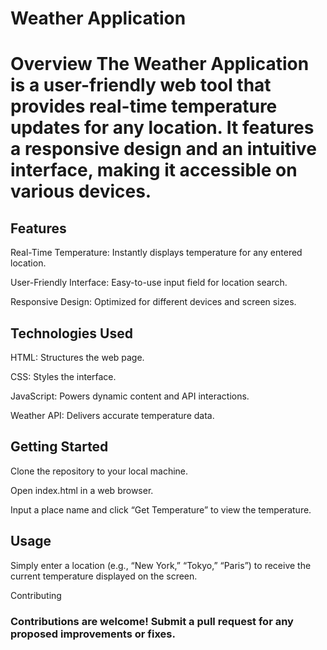 <html>
<h1>Weather Application<h1>
<p>Overview The Weather Application is a user-friendly web tool that provides real-time temperature updates for any location. It features a responsive design and an intuitive interface, making it accessible on various devices.</p>

<h2>Features</h2>

<p>Real-Time Temperature: Instantly displays temperature for any entered location.</p>
<p>User-Friendly Interface: Easy-to-use input field for location search.</p>
<p>Responsive Design: Optimized for different devices and screen sizes.</p>

<h2>Technologies Used </h2>

<p>HTML: Structures the web page.</p>
<p>CSS: Styles the interface.</p>
<p>JavaScript: Powers dynamic content and API interactions.</p>
<p>Weather API: Delivers accurate temperature data.</p>

<h2>Getting Started</h2>

<p>Clone the repository to your local machine.</p>
<p>Open index.html in a web browser.</p>
<p>Input a place name and click “Get Temperature” to view the temperature.</p>

<h2>Usage</h2>

<p>Simply enter a location (e.g., “New York,” “Tokyo,” “Paris”) to receive the current temperature displayed on the screen.</p>
<p>Contributing</p>

<h3>Contributions are welcome! Submit a pull request for any proposed improvements or fixes.</h3>
</html>
